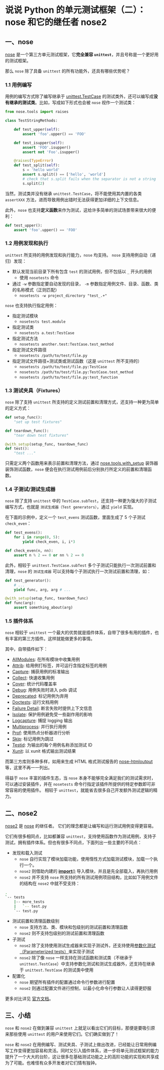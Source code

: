 # 说说 Python 的单元测试框架（二）：nose 和它的继任者 nose2

## 一、nose

[nose](https://nose.readthedocs.io/en/latest/) 是一个第三方单元测试框架，它**完全兼容 `unittest`**，并且号称是一个更好用的测试框架。

那么 `nose` 除了具备 `unittest` 的所有功能外，还具有哪些优势呢？

### 1.1 用例编写

用例的编写方式除了编写继承于 [unittest.TestCase](https://docs.python.org/3/library/unittest.html#unittest.TestCase) 的测试类外，还可以编写成**没有继承的测试类**。比如，写成如下形式也会被 `nose` 视作一个测试类：

```python
from nose.tools import raises

class TestStringMethods:

    def test_upper(self):
        assert 'foo'.upper() == 'FOO'

    def test_isupper(self):
        assert 'FOO'.isupper()
        assert not 'Foo'.isupper()

    @raises(TypeError)
    def test_split(self):
        s = 'hello world'
        assert s.split() == ['hello', 'world']
        # check that s.split fails when the separator is not a string
        s.split(2)
```

当然，测试类并没有继承 `unittest.TestCase`，将不能使用其内置的各类 `assertXXX` 方法，进而导致用例出错时无法获得更加详细的上下文信息。

此外，`nose` 也支持**定义函数**来作为测试，这给许多简单的测试场景带来很大的便利：

```python
def test_upper():
    assert 'foo'.upper() == 'FOO'
```

### 1.2 用例发现和执行

`unittest` 所支持的用例发现和执行能力，`nose` 均支持。
`nose` 支持用例自动（递归）发现：

- 默认发现当前目录下所有包含 `test` 的测试用例，但不包括以 `_` 开头的用例
  - 使用 `nosetests` 命令
- 通过 `-w` 参数指定要自动发现的目录， `-m` 参数指定用例文件、目录、函数、类的名称模式（正则匹配）
  - `nosetests -w project_directory "test_.+"`

`nose` 也支持执行指定用例：

- 指定测试模块
  - `nosetests test.module`
- 指定测试类
  - `nosetests a.test:TestCase`
- 指定测试方法
  - `nosetests another.test:TestCase.test_method`
- 指定测试文件路径
  - `nosetests /path/to/test/file.py`
- 指定测试文件路径+测试类或测试函数（这是 `unittest` 所不支持的）
  - `nosetests /path/to/test/file.py:TestCase`
  - `nosetests /path/to/test/file.py:TestCase.test_method`
  - `nosetests /path/to/test/file.py:test_function`

### 1.3 测试夹具（Fixtures）

`nose` 除了支持 `unittest` 所支持的定义测试前置和清理方式，还支持一种更为简单的定义方式：

```python
def setup_func():
    "set up test fixtures"

def teardown_func():
    "tear down test fixtures"

@with_setup(setup_func, teardown_func)
def test():
    "test ..."
```

只需定义两个函数用来表示前置和清理方法，通过 [nose.tools.with_setup](https://nose.readthedocs.io/en/latest/testing_tools.html?highlight=with_setup#nose.tools.with_setup) 装饰器装饰测试函数，`nose` 便会在执行测试用例前后分别执行所定义的前置和清理函数。

### 1.4 子测试/测试生成器

`nose` 除了支持 `unittest` 中的 `TestCase.subTest`，还支持一种更为强大的子测试编写方式，也就是 `测试生成器（Test generators）`，通过 `yield` 实现。

在下面的示例中，定义一个 `test_evens` 测试函数，里面生成了 5 个子测试 `check_even`：

```python
def test_evens():
    for i in range(0, 5):
        yield check_even, i, i*3

def check_even(n, nn):
    assert n % 2 == 0 or nn % 2 == 0
```

此外，相较于 `unittest.TestCase.subTest` 多个子测试只能执行一次测试前置和清理，`nose` 的 `测试生成器` 可以支持每个子测试执行一次测试前置和清理，如：

```python
def test_generator():
    # ...
    yield func, arg, arg # ...

@with_setup(setup_func, teardown_func)
def func(arg):
    assert something_about(arg)
```

### 1.5 插件体系

`nose` 相较于 `unittest` 一个最大的优势就是插件体系，自带了很多有用的插件，也有丰富的第三方插件。这样就能做更多的事情。

其中，自带插件如下：

- [AllModules](https://nose.readthedocs.io/en/latest/plugins/allmodules.html): 在所有模块中收集用例
- [Attrib](https://nose.readthedocs.io/en/latest/plugins/attrib.html): 给用例打标签，并可运行含指定标签的用例
- [Capture](https://nose.readthedocs.io/en/latest/plugins/capture.html): 捕获用例的标准输出
- [Collect](https://nose.readthedocs.io/en/latest/plugins/collect.html): 快速收集用例
- [Cover](https://nose.readthedocs.io/en/latest/plugins/cover.html): 统计代码覆盖率
- [Debug](https://nose.readthedocs.io/en/latest/plugins/debug.html): 用例失败时进入 pdb 调试
- [Deprecated](https://nose.readthedocs.io/en/latest/plugins/deprecated.html): 标记用例为弃用
- [Doctests](https://nose.readthedocs.io/en/latest/plugins/deprecated.html): 运行文档用例
- [Failure Detail](https://nose.readthedocs.io/en/latest/plugins/failuredetail.html): 断言失败时提供上下文信息
- [Isolate](https://nose.readthedocs.io/en/latest/plugins/isolate.html): 保护用例避免受一些副作用的影响
- [Logcapture](https://nose.readthedocs.io/en/latest/plugins/logcapture.html): 捕捉 logging 输出
- [Multiprocess](https://nose.readthedocs.io/en/latest/plugins/multiprocess.html): 并行执行用例
- [Prof](https://nose.readthedocs.io/en/latest/plugins/prof.html): 使用热点分析器进行分析
- [Skip](https://nose.readthedocs.io/en/latest/plugins/skip.html): 标记用例为跳过
- [Testid](https://nose.readthedocs.io/en/latest/plugins/testid.html): 为输出的每个用例名称添加测试 ID
- [Xunit](https://nose.readthedocs.io/en/latest/plugins/xunit.html): 以 xunit 格式输出测试结果

而第三方库则多种多样，如用来生成 HTML 格式测试报告的 [nose-htmloutput](https://github.com/ionelmc/nose-htmloutput) 等，这里不再一一列出。

得益于 `nose` 丰富的插件生态，当 `nose` 本身不能够完全满足我们的测试需求时，可以通过安装插件，并在 `nosetests` 命令行指定该插件所提供的特定参数即可非常容易的使用插件。
相较于 `unittest`，就能省去很多自己开发额外测试逻辑的精力。

## 二、nose2

[nose2](https://github.com/nose-devs/nose2) 是 [nose](https://nose.readthedocs.io/en/latest/) 的继任者。
它们的理念都是让编写和运行测试用例变得更容易。

它们有很多相同点，比如都兼容 `unittest`，支持使用函数作为测试用例，支持子测试，拥有插件体系。但也有很多不同点，下面列出一些主要的不同点：

- 发现和载入测试
  - `nose` 自行实现了模块加载功能，使用惰性方式加载测试模块，加载一个执行一个。
  - `nose2` 则借助内建的 [**import**()](https://docs.python.org/3/library/functions.html#__import__) 导入模块，并且是先全部载入，再执行用例
  - `nose2` 并不支持 `nose` 所支持的所有测试用例项目结构，比如如下用例文件的结构在 `nose2` 中就不受支持：

```bash
.
`-- tests
    |-- more_tests
    |   `-- test.py
    `-- test.py
```

- 测试前置和清理函数级别
  - `nose` 支持方法、类、模块和包级别的测试前置和清理函数
  - `nose2` 则不支持包级别的测试前置和清理函数
- 子测试
  - `nose2` 除了支持使用测试生成器来实现子测试外，还支持使用[参数化测试（Parameterized tests）](https://docs.nose2.io/en/latest/params.html#parameterized-tests)来实现子测试
  - `nose2` 除了像 `nose` 一样支持在测试函数和测试类（不继承于 `unittest.TestCase`）中支持参数化测试和测试生成器外，还支持在继承于 `unittest.TestCase` 的测试类中使用
- 配置化
  - `nose` 期望所有插件的配置通过命令行参数进行配置
  - `nose2` 则通过配置文件进行控制，以最小化命令行参数让人读得更舒服

更多对比详见 [官方文档](https://docs.nose2.io/en/latest/differences.html)。

## 三、小结

`nose` 和 `nose2` 在做到兼容 `unittest` 上就足以看出它们的目标，那便是要吸引原来那些使用 `unittest` 的用户来使用它们。它们确实做到了！

`nose` 和 `nose2` 在用例编写、测试夹具、子测试上做出改进，已经能让日常用例编写工作变得更加容易和灵活。同时又引入插件体系，进一步将单元测试框架的能力提升了一个大大的台阶，这让很多在基础测试功能之上的高阶功能的实现和共享成为了可能。也难怪有众多开发者对它们情有独钟。

